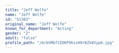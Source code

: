 ```yaml
---
title: "Jeff Wolfe"
name: "Jeff Wolfe"
id: "51303"
original_name: "Jeff Wolfe"
known_for_department: "Acting"
gender: "2"
adult: "false"
profile_path: "/mrbVMbf2IOKP9hzxH9rBZk8Vyp6.jpg"
---
```


